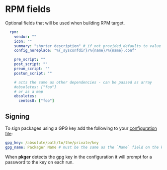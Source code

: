 # RPM fields

Optional fields that will be used when building RPM target.

```yaml
  rpm:
    vendor: ""
    icon: ""
    summary: "shorter description" # if not provided defaults to value of `description`
    config_noreplace: "%{_sysconfdir}/%{name}/%{name}.conf"

    pre_script: ""
    post_script: ""
    preun_script: ""
    postun_script: ""

    # acts the same as other dependencies - can be passed as array
    #obsoletes: ["foo"]
    # or as a map
    obsoletes:
      centos8: ["foo"]
```

## Signing
To sign packages using a GPG key add the following to your [configuration file](./configuration.md):

```yaml
gpg_key: /absolute/path/to/the/private/key
gpg_name: Packager Name # must be the same as the `Name` field on the key
```

When **pkger** detects the gpg key in the configuration it will prompt for a password to the key on each run.

